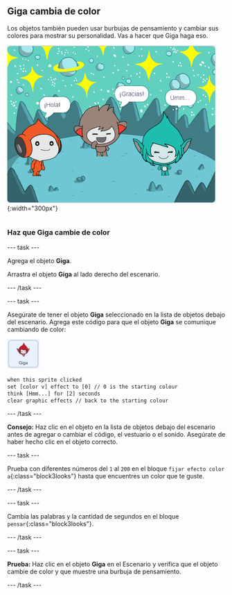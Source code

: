## Giga cambia de color

<div style="display: flex; flex-wrap: wrap">
<div style="flex-basis: 200px; flex-grow: 1; margin-right: 15px;">
Los objetos también pueden usar burbujas de pensamiento y cambiar sus colores para mostrar su personalidad. Vas a hacer que Giga haga eso.
</div>
<div>

![El objeto Giga pensando, "Umm...".](images/giga-step2.png){:width="300px"}

</div>
</div>

### Haz que Giga cambie de color

--- task ---

Agrega el objeto **Giga**.

Arrastra el objeto **Giga** al lado derecho del escenario.

--- /task ---

--- task ---

Asegúrate de tener el objeto **Giga** seleccionado en la lista de objetos debajo del escenario. Agrega este código para que el objeto **Giga** se comunique cambiando de color:

![El objeto Giga.](images/giga-sprite.png)

```blocks3
when this sprite clicked
set [color v] effect to [0] // 0 is the starting colour
think [Hmm...] for [2] seconds 
clear graphic effects // back to the starting colour
```

--- /task ---

**Consejo:** Haz clic en el objeto en la lista de objetos debajo del escenario antes de agregar o cambiar el código, el vestuario o el sonido. Asegúrate de haber hecho clic en el objeto correcto.

--- task ---

Prueba con diferentes números del `1` al `200` en el bloque `fijar efecto color a`{:class="block3looks"} hasta que encuentres un color que te guste.

--- /task ---

--- task ---

Cambia las palabras y la cantidad de segundos en el bloque `pensar`{:class="block3looks"}.

--- /task ---

--- task ---

**Prueba:** Haz clic en el objeto **Giga** en el Escenario y verifica que el objeto cambie de color y que muestre una burbuja de pensamiento.

--- /task ---

